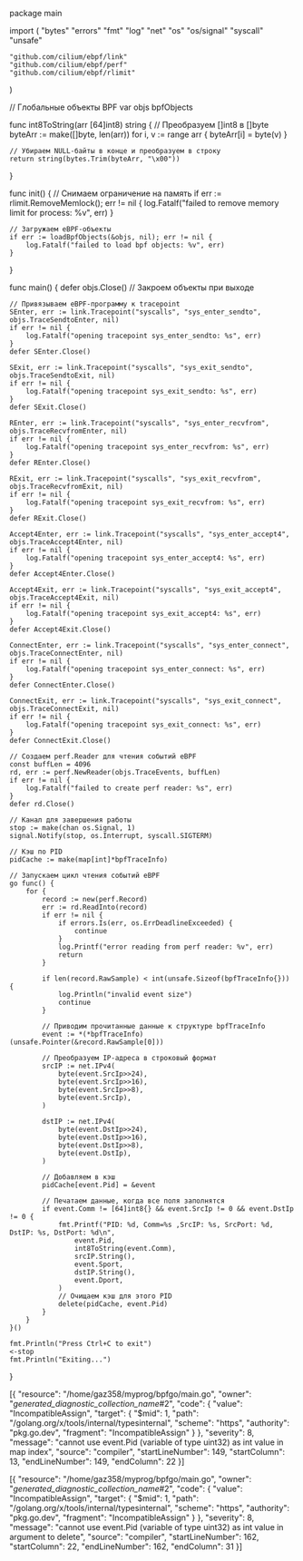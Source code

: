 package main

import (
	"bytes"
	"errors"
	"fmt"
	"log"
	"net"
	"os"
	"os/signal"
	"syscall"
	"unsafe"

	"github.com/cilium/ebpf/link"
	"github.com/cilium/ebpf/perf"
	"github.com/cilium/ebpf/rlimit"
)

// Глобальные объекты BPF
var objs bpfObjects

func int8ToString(arr [64]int8) string {
	// Преобразуем []int8 в []byte
	byteArr := make([]byte, len(arr))
	for i, v := range arr {
		byteArr[i] = byte(v)
	}

	// Убираем NULL-байты в конце и преобразуем в строку
	return string(bytes.Trim(byteArr, "\x00"))
}

func init() {
	// Снимаем ограничение на память
	if err := rlimit.RemoveMemlock(); err != nil {
		log.Fatalf("failed to remove memory limit for process: %v", err)
	}

	// Загружаем eBPF-объекты
	if err := loadBpfObjects(&objs, nil); err != nil {
		log.Fatalf("failed to load bpf objects: %v", err)
	}
}

func main() {
	defer objs.Close() // Закроем объекты при выходе

	// Привязываем eBPF-программу к tracepoint
	SEnter, err := link.Tracepoint("syscalls", "sys_enter_sendto", objs.TraceSendtoEnter, nil)
	if err != nil {
		log.Fatalf("opening tracepoint sys_enter_sendto: %s", err)
	}
	defer SEnter.Close()

	SExit, err := link.Tracepoint("syscalls", "sys_exit_sendto", objs.TraceSendtoExit, nil)
	if err != nil {
		log.Fatalf("opening tracepoint sys_exit_sendto: %s", err)
	}
	defer SExit.Close()

	REnter, err := link.Tracepoint("syscalls", "sys_enter_recvfrom", objs.TraceRecvfromEnter, nil)
	if err != nil {
		log.Fatalf("opening tracepoint sys_enter_recvfrom: %s", err)
	}
	defer REnter.Close()

	RExit, err := link.Tracepoint("syscalls", "sys_exit_recvfrom", objs.TraceRecvfromExit, nil)
	if err != nil {
		log.Fatalf("opening tracepoint sys_exit_recvfrom: %s", err)
	}
	defer RExit.Close()

	Accept4Enter, err := link.Tracepoint("syscalls", "sys_enter_accept4", objs.TraceAccept4Enter, nil)
	if err != nil {
		log.Fatalf("opening tracepoint sys_enter_accept4: %s", err)
	}
	defer Accept4Enter.Close()

	Accept4Exit, err := link.Tracepoint("syscalls", "sys_exit_accept4", objs.TraceAccept4Exit, nil)
	if err != nil {
		log.Fatalf("opening tracepoint sys_exit_accept4: %s", err)
	}
	defer Accept4Exit.Close()

	ConnectEnter, err := link.Tracepoint("syscalls", "sys_enter_connect", objs.TraceConnectEnter, nil)
	if err != nil {
		log.Fatalf("opening tracepoint sys_enter_connect: %s", err)
	}
	defer ConnectEnter.Close()

	ConnectExit, err := link.Tracepoint("syscalls", "sys_exit_connect", objs.TraceConnectExit, nil)
	if err != nil {
		log.Fatalf("opening tracepoint sys_exit_connect: %s", err)
	}
	defer ConnectExit.Close()

	// Создаем perf.Reader для чтения событий eBPF
	const buffLen = 4096
	rd, err := perf.NewReader(objs.TraceEvents, buffLen)
	if err != nil {
		log.Fatalf("failed to create perf reader: %s", err)
	}
	defer rd.Close()

	// Канал для завершения работы
	stop := make(chan os.Signal, 1)
	signal.Notify(stop, os.Interrupt, syscall.SIGTERM)

	// Кэш по PID
	pidCache := make(map[int]*bpfTraceInfo)

	// Запускаем цикл чтения событий eBPF
	go func() {
		for {
			record := new(perf.Record)
			err := rd.ReadInto(record)
			if err != nil {
				if errors.Is(err, os.ErrDeadlineExceeded) {
					continue
				}
				log.Printf("error reading from perf reader: %v", err)
				return
			}

			if len(record.RawSample) < int(unsafe.Sizeof(bpfTraceInfo{})) {
				log.Println("invalid event size")
				continue
			}

			// Приводим прочитанные данные к структуре bpfTraceInfo
			event := *(*bpfTraceInfo)(unsafe.Pointer(&record.RawSample[0]))

			// Преобразуем IP-адреса в строковый формат
			srcIP := net.IPv4(
				byte(event.SrcIp>>24),
				byte(event.SrcIp>>16),
				byte(event.SrcIp>>8),
				byte(event.SrcIp),
			)

			dstIP := net.IPv4(
				byte(event.DstIp>>24),
				byte(event.DstIp>>16),
				byte(event.DstIp>>8),
				byte(event.DstIp),
			)

			// Добавляем в кэш
			pidCache[event.Pid] = &event

			// Печатаем данные, когда все поля заполнятся
			if event.Comm != [64]int8{} && event.SrcIp != 0 && event.DstIp != 0 {
				fmt.Printf("PID: %d, Comm=%s ,SrcIP: %s, SrcPort: %d, DstIP: %s, DstPort: %d\n",
					event.Pid,
					int8ToString(event.Comm),
					srcIP.String(),
					event.Sport,
					dstIP.String(),
					event.Dport,
				)
				// Очищаем кэш для этого PID
				delete(pidCache, event.Pid)
			}
		}
	}()

	fmt.Println("Press Ctrl+C to exit")
	<-stop
	fmt.Println("Exiting...")
}


[{
	"resource": "/home/gaz358/myprog/bpfgo/main.go",
	"owner": "_generated_diagnostic_collection_name_#2",
	"code": {
		"value": "IncompatibleAssign",
		"target": {
			"$mid": 1,
			"path": "/golang.org/x/tools/internal/typesinternal",
			"scheme": "https",
			"authority": "pkg.go.dev",
			"fragment": "IncompatibleAssign"
		}
	},
	"severity": 8,
	"message": "cannot use event.Pid (variable of type uint32) as int value in map index",
	"source": "compiler",
	"startLineNumber": 149,
	"startColumn": 13,
	"endLineNumber": 149,
	"endColumn": 22
}]

[{
	"resource": "/home/gaz358/myprog/bpfgo/main.go",
	"owner": "_generated_diagnostic_collection_name_#2",
	"code": {
		"value": "IncompatibleAssign",
		"target": {
			"$mid": 1,
			"path": "/golang.org/x/tools/internal/typesinternal",
			"scheme": "https",
			"authority": "pkg.go.dev",
			"fragment": "IncompatibleAssign"
		}
	},
	"severity": 8,
	"message": "cannot use event.Pid (variable of type uint32) as int value in argument to delete",
	"source": "compiler",
	"startLineNumber": 162,
	"startColumn": 22,
	"endLineNumber": 162,
	"endColumn": 31
}]


